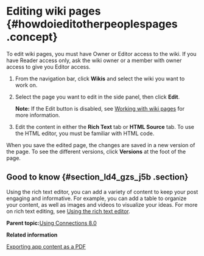 # Editing wiki pages {#howdoieditotherpeoplespages .concept}

To edit wiki pages, you must have Owner or Editor access to the wiki. If you have Reader access only, ask the wiki owner or a member with owner access to give you Editor access.

1.  From the navigation bar, click **Wikis** and select the wiki you want to work on.
2.  Select the page you want to edit in the side panel, then click **Edit**.

    **Note:** If the Edit button is disabled, see [Working with wiki pages](../communities/t_com_wiki_pages.md) for more information.

3.  Edit the content in either the **Rich Text** tab or **HTML Source** tab. To use the HTML editor, you must be familiar with HTML code.

When you save the edited page, the changes are saved in a new version of the page. To see the different versions, click **Versions** at the foot of the page.

## Good to know {#section_ld4_gzs_j5b .section}

Using the rich text editor, you can add a variety of content to keep your post engaging and informative. For example, you can add a table to organize your content, as well as images and videos to visualize your ideas. For more on rich text editing, see [Using the rich text editor](../eucommon/eucommon_ckeditor.md).

**Parent topic:**[Using Connections 8.0](../welcome/welcome_end_user.md)

**Related information**  


[Exporting app content as a PDF](../eucommon/t_eucommon_export_as_pdf.md)

